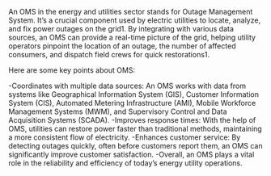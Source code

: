 An OMS in the energy and utilities sector stands for Outage Management System. It’s a crucial component used by electric utilities to locate, analyze, and fix power outages on the grid1. By integrating with various data sources, an OMS can provide a real-time picture of the grid, helping utility operators pinpoint the location of an outage, the number of affected consumers, and dispatch field crews for quick restorations1.

Here are some key points about OMS:

-Coordinates with multiple data sources: An OMS works with data from systems like Geographical Information System (GIS), Customer Information System (CIS), Automated Metering Infrastructure (AMI), Mobile Workforce Management Systems (MWM), and Supervisory Control and Data Acquisition Systems (SCADA).
-Improves response times: With the help of OMS, utilities can restore power faster than traditional methods, maintaining a more consistent flow of electricity.
-Enhances customer service: By detecting outages quickly, often before customers report them, an OMS can significantly improve customer satisfaction.
-Overall, an OMS plays a vital role in the reliability and efficiency of today’s energy utility operations.
